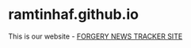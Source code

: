 # ramtinhaf.github.io



This is our website - [FORGERY NEWS TRACKER SITE](https://ramtinhaf.github.io/)


